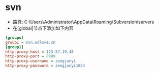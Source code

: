 # svn
- 路径: C:\Users\Administrator\AppData\Roaming\Subversion\servers
- 在[global]节点下添加如下内容
~~~ ini
[groups]
group1 = svn.wdlove.cn
[group1]
http-proxy-host = 123.57.19.48
http-proxy-port = 8989
http-proxy-username = zengjunyi
http-proxy-password = zengjunyi1024
~~~